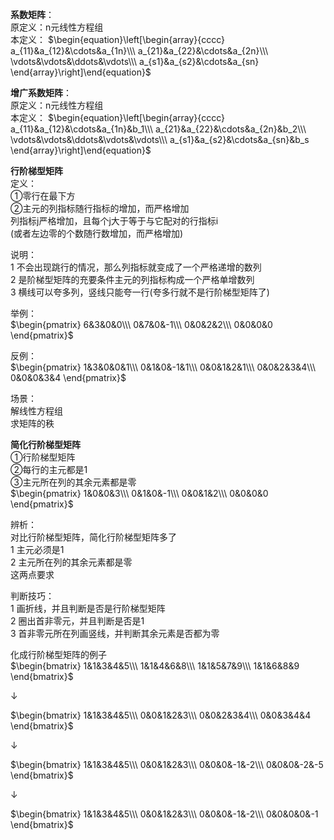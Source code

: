 **系数矩阵**：  
原定义：n元线性方程组  
本定义： $\begin{equation}\left[\begin{array}{cccc}  
a_{11}&a_{12}&\cdots&a_{1n}\\\   
a_{21}&a_{22}&\cdots&a_{2n}\\\   
\vdots&\vdots&\ddots&\vdots\\\   
a_{s1}&a_{s2}&\cdots&a_{sn}  
\end{array}\right]\end{equation}$   
  
**增广系数矩阵**：  
原定义：n元线性方程组  
本定义： $\begin{equation}\left[\begin{array}{cccc}  
a_{11}&a_{12}&\cdots&a_{1n}&b_1\\\   
a_{21}&a_{22}&\cdots&a_{2n}&b_2\\\   
\vdots&\vdots&\ddots&\vdots&\vdots\\\   
a_{s1}&a_{s2}&\cdots&a_{sn}&b_s  
\end{array}\right]\end{equation}$   
  
**行阶梯型矩阵**  
定义：  
①零行在最下方  
②主元的列指标随行指标的增加，而严格增加  
列指标j严格增加，且每个j大于等于与它配对的行指标i  
(或者左边零的个数随行数增加，而严格增加)  
  
说明：  
1 不会出现跳行的情况，那么列指标就变成了一个严格递增的数列  
2 是阶梯型矩阵的充要条件主元的列指标构成一个严格单增数列  
3 横线可以夸多列，竖线只能夸一行(夸多行就不是行阶梯型矩阵了)  
  
举例：  
 $\begin{pmatrix}  
6&3&0&0\\\   
0&7&0&-1\\\   
0&0&2&2\\\   
0&0&0&0  
\end{pmatrix}$   
  
反例：  
 $\begin{pmatrix}  
1&3&0&0&1\\\   
0&1&0&-1&1\\\   
0&0&1&2&1\\\   
0&0&2&3&4\\\   
0&0&0&3&4  
\end{pmatrix}$   
  
场景：  
解线性方程组  
求矩阵的秩  
  
**简化行阶梯型矩阵**  
①行阶梯型矩阵  
②每行的主元都是1  
③主元所在列的其余元素都是零  
 $\begin{pmatrix}  
1&0&0&3\\\   
0&1&0&-1\\\   
0&0&1&2\\\   
0&0&0&0  
\end{pmatrix}$   
  
辨析：  
对比行阶梯型矩阵，简化行阶梯型矩阵多了  
1 主元必须是1  
2 主元所在列的其余元素都是零  
这两点要求  
  
判断技巧：  
1 画折线，并且判断是否是行阶梯型矩阵  
2 圈出首非零元，并且判断是否是1  
3 首非零元所在列画竖线，并判断其余元素是否都为零  
  
化成行阶梯型矩阵的例子  
 $\begin{bmatrix}  
1&1&3&4&5\\\   
1&1&4&6&8\\\   
1&1&5&7&9\\\   
1&1&6&8&9  
\end{bmatrix}$   
  
 $\downarrow$   
  
 $\begin{bmatrix}  
1&1&3&4&5\\\   
0&0&1&2&3\\\   
0&0&2&3&4\\\   
0&0&3&4&4  
\end{bmatrix}$   
  
 $\downarrow$   
  
 $\begin{bmatrix}  
1&1&3&4&5\\\   
0&0&1&2&3\\\   
0&0&0&-1&-2\\\   
0&0&0&-2&-5  
\end{bmatrix}$   
  
 $\downarrow$   
  
 $\begin{bmatrix}  
1&1&3&4&5\\\   
0&0&1&2&3\\\   
0&0&0&-1&-2\\\   
0&0&0&0&-1  
\end{bmatrix}$   
